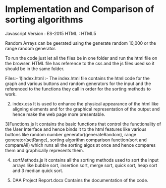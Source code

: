 # Implementation and Comparison of sorting algorithms
Javascript Version : ES-2015
HTML : HTML5 

Random Arrays can be geerated using the generate random 10,000 or the range random generator.

To run the code just let all the files be in one folder and run the html file on the browser. HTML file has reference to the css and the js files used so it should be in the same folder.

Files:-
1)index.html :-
The index.html file contains the html code for the graph and various buttons and random generators for the input and the referenced to the functions they call in order for the sorting methods to work.

2) index.css
It is used to enhance the physical appearance of the html like aligning elements and for the graphical representation of the output and hence make the web page more presentable.

3)Functions.js
It contains the basic functions that control the functionality of the User Interface and hence binds it to the html features like various buttons like random number generator(generateRandom), range generator(setRange), sorting algorithm comparison function(sort and compareAll) which runs all the sorting algos at once and hence compares them and graphically represents them. 

4) sortMethods.js 
It contains all the sorting methods used to sort the input arrays like bubble sort, insertion sort, merge sort, quick sort, heap sort and 3 median quick sort.

5) DAA Project Report.docx
Contains the documentation of the code.
